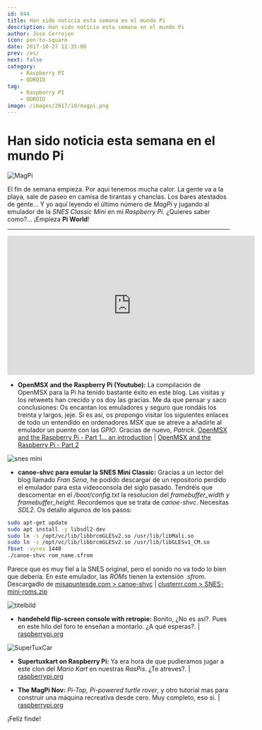 ```yaml
---
id: 844
title: Han sido noticia esta semana en el mundo Pi
description: Han sido noticia esta semana en el mundo Pi
author: Jose Cerrejon
icon: pen-to-square
date: 2017-10-27 12:35:00
prev: /es/
next: false
category:
    - Raspberry PI
    - ODROID
tag:
    - Raspberry PI
    - ODROID
image: /images/2017/10/magpi.png
---
```


# Han sido noticia esta semana en el mundo Pi

![MagPi](/images/2017/10/magpi.png)

El fin de semana empieza. Por aquí tenemos mucha calor. La gente va a la playa, sale de paseo en camisa de tirantas y chanclas. Los bares atestados de gente... Y yo aquí leyendo el último número de _MagPi_ y jugando al emulador de la _SNES Classic Mini_ en mi _Raspberry Pi_. ¿Quieres saber como?... ¡Empieza **Pi World**!

---

<iframe width="560" height="315" src="https://www.youtube.com/embed/fPd2G_qc_jk" frameborder="0" allowfullscreen></iframe>

-   **OpenMSX and the Raspberry Pi (Youtube):** La compilación de OpenMSX para la Pi ha tenido bastante éxito en este blog. Las visitas y los retweets han crecido y os doy las gracias. Me da que pensar y saco conclusiones: Os encantan los emuladores y seguro que rondáis los treinta y largos, jeje. Si es así, os propongo visitar los siguientes enlaces de todo un entendido en ordenadores _MSX_ que se atreve a añadirle al emulador un puente con las _GPIO_. Gracias de nuevo, _Patrick_. [OpenMSX and the Raspberry Pi - Part 1... an introduction](https://www.youtube.com/watch?v=mGNj1WR_uHU) | [OpenMSX and the Raspberry Pi - Part 2](https://www.youtube.com/watch?v=ZLNx0cyD4Dw)

![snes mini](/images/2017/10/snes_classic.png)

-   **canoe-shvc para emular la SNES Mini Classic:** Gracias a un lector del blog llamado _Fran Sena_, he podido descargar de un repositorio perdido el emulador para esta videoconsola del siglo pasado. Tendréis que descomentar en el _/boot/config.txt_ la resolucion del _framebuffer_width y framebuffer_height_. Recordemos que se trata de _canoe-shvc_. Necesitas _SDL2_. Os detallo algunos de los pasos:

```bash
sudo apt-get update
sudo apt install -y libsdl2-dev
sudo ln -s /opt/vc/lib/libbrcmGLESv2.so /usr/lib/libMali.so
sudo ln -s /opt/vc/lib/libbrcmGLESv2.so /usr/lib/libGLESv1_CM.so
fbset -vyres 1440
./canoe-shvc rom_name.sfrom
```

Parece que es muy fiel a la SNES original, pero el sonido no va todo lo bien que debería. En este emulador, las _ROMs_ tienen la extensión _.sfrom_. Descargadlo de [misapuntesde.com > canoe-shvc](/res/canoe-shvc) | [clusterrr.com > SNES-mini-roms.zip](https://clusterrr.com/temp/SNES-mini-roms.zip)

![titelbild](/images/2017/10/titelbild.png)

-   **handeheld flip-screen console with retropie:** Bonito, ¿No es así?. Pues en este hilo del foro te enseñan a montarlo. ¿A qué esperas?. | [raspberrypi.org](https://www.raspberrypi.org/forums/viewtopic.php?f=78&t=177889)

![SuperTuxCar](/images/2017/10/supertuxkart-portable-23.png)

-   **Supertuxkart on Raspberry Pi:** Ya era hora de que pudieramos jugar a este clon del _Mario Kart_ en nuestras _RasPis_. ¿Te atreves?. | [raspberrypi.org](https://www.raspberrypi.org/forums/viewtopic.php?f=78&t=195612)

-   **The MagPi Nov:** _Pi-Top, Pi-powered turtle rover_, y otro tutorial mas para construir una máquina recreativa desde cero. Muy completo, eso si. | [raspberrypi.org](https://www.raspberrypi.org/magpi/build-arcade-machine-magpi-63/)

¡Feliz finde!
